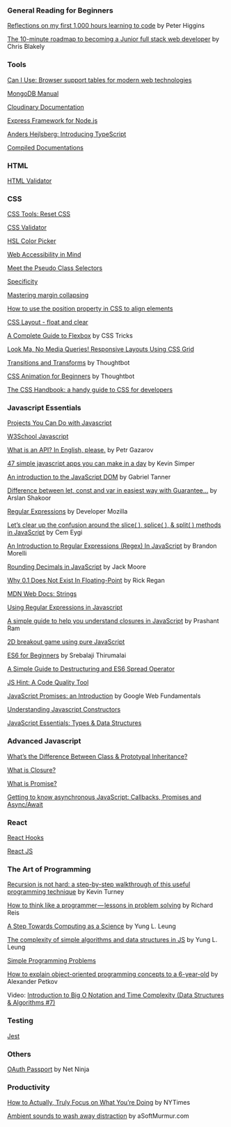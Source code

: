 ### General Reading for Beginners
<a href="https://medium.freecodecamp.org/reflections-on-my-first-1-000-hours-learning-to-code-17cd32e72f11">Reflections on my first 1,000 hours learning to code</a> by Peter Higgins

<a href="https://medium.freecodecamp.org/the-10-minute-roadmap-to-becoming-a-junior-full-stack-web-developer-1131d4ffc48">The 10-minute roadmap to becoming a Junior full stack web developer</a> by Chris Blakely

### Tools
<a href="https://caniuse.com/">Can I Use: Browser support tables for modern web technologies</a>

<a href="https://docs.mongodb.com/manual/">MongoDB Manual</a>

<a href="https://cloudinary.com/documentation">Cloudinary Documentation</a>

<a href="https://expressjs.com/">Express Framework for Node.js</a>

<a href="https://channel9.msdn.com/posts/Anders-Hejlsberg-Introducing-TypeScript">Anders Hejlsberg: Introducing TypeScript</a>

<a href="https://devdocs.io/">Compiled Documentations</a>

### HTML
<a href="https://validator.w3.org/">HTML Validator</a>

### CSS
<a href="https://meyerweb.com/eric/tools/css/reset/">CSS Tools: Reset CSS</a>

<a href="https://jigsaw.w3.org/css-validator/">CSS Validator</a>

<a href="http://hslpicker.com/">HSL Color Picker</a>

<a href="https://webaim.org/">Web Accessibility in Mind</a>

<a href="https://css-tricks.com/pseudo-class-selectors/">Meet the Pseudo Class Selectors</a>

<a href="https://developer.mozilla.org/en-US/docs/Web/CSS/Specificity">Specificity</a>

<a href="https://developer.mozilla.org/en-US/docs/Web/CSS/CSS_Box_Model/Mastering_margin_collapsing">Mastering margin collapsing</a>

<a href="https://medium.freecodecamp.org/how-to-use-the-position-property-in-css-to-align-elements-d8f49c403a26">How to use the position property in CSS to align elements</a>

<a href="https://www.w3schools.com/css/css_float.asp">CSS Layout - float and clear</a>

<a href="https://css-tricks.com/snippets/css/a-guide-to-flexbox/">A Complete Guide to Flexbox</a> by CSS Tricks

<a href="https://css-tricks.com/look-ma-no-media-queries-responsive-layouts-using-css-grid/">Look Ma, No Media Queries! Responsive Layouts Using CSS Grid</a>

<a href="https://thoughtbot.com/blog/transitions-and-transforms">Transitions and Transforms</a> by Thoughtbot

<a href="https://thoughtbot.com/blog/css-animation-for-beginners">CSS Animation for Beginners</a> by Thoughtbot

<a href="https://medium.freecodecamp.org/the-css-handbook-a-handy-guide-to-css-for-developers-b56695917d11">The CSS Handbook: a handy guide to CSS for developers</a>

### Javascript Essentials
<a href="https://skillcrush.com/2018/06/18/projects-you-can-do-with-javascript/">Projects You Can Do with Javascript</a>

<a href="https://www.w3schools.com/js/default.asp">W3School Javascript</a>

<a href="https://medium.freecodecamp.org/what-is-an-api-in-english-please-b880a3214a82">What is an API? In English, please.</a> by Petr Gazarov

<a href="https://medium.com/@kevinsimper/47-simple-javascript-apps-you-can-make-in-a-day-98f5207ca2e1">47 simple javascript apps you can make in a day</a> by Kevin Simper

<a href="https://medium.freecodecamp.org/an-introduction-to-the-javascript-dom-512463dd62ec">An introduction to the JavaScript DOM</a> by Gabriel Tanner

<a href="https://codeburst.io/learn-let-var-and-const-in-easiest-way-with-guarantee-e6ecf551018a">Difference between let, const and var in easiest way with Guarantee…</a> by Arslan Shakoor

<a href="https://developer.mozilla.org/en-US/docs/Web/JavaScript/Guide/Regular_Expressions">Regular Expressions</a> by Developer Mozilla

<a href="https://medium.freecodecamp.org/lets-clear-up-the-confusion-around-the-slice-splice-split-methods-in-javascript-8ba3266c29ae">Let’s clear up the confusion around the slice( ), splice( ), & split( ) methods in JavaScript</a> by Cem Eygi

<a href="https://codeburst.io/an-introduction-to-regular-expressions-regex-in-javascript-1d3559e7ac9a">An Introduction to Regular Expressions (Regex) In JavaScript</a> by Brandon Morelli

<a href="http://www.jacklmoore.com/notes/rounding-in-javascript/">Rounding Decimals in JavaScript</a> by Jack Moore

<a href="https://www.exploringbinary.com/why-0-point-1-does-not-exist-in-floating-point/">Why 0.1 Does Not Exist In Floating-Point</a> by Rick Regan

<a href="https://developer.mozilla.org/en-US/docs/Web/JavaScript/Reference/Global_Objects/String">MDN Web Docs: Strings</a>

<a href="https://regexone.com/references/javascript">Using Regular Expressions in Javascript</a>

<a href="https://medium.freecodecamp.org/javascript-closures-simplified-d0d23fa06ba4">A simple guide to help you understand closures in JavaScript</a> by Prashant Ram

<a href="https://developer.mozilla.org/en-US/docs/Games/Tutorials/2D_Breakout_game_pure_JavaScript">2D breakout game using pure JavaScript</a>

<a href="https://codeburst.io/es6-tutorial-for-beginners-5f3c4e7960be">ES6 for Beginners</a> by Srebalaji Thirumalai

<a href="https://codeburst.io/a-simple-guide-to-destructuring-and-es6-spread-operator-e02212af5831">A Simple Guide to Destructuring and ES6 Spread Operator</a>

<a href="https://jshint.com/">JS Hint: A Code Quality Tool</a>

<a href="https://developers.google.com/web/fundamentals/primers/promises">JavaScript Promises: an Introduction</a> by Google Web Fundamentals

<a href="https://css-tricks.com/understanding-javascript-constructors/">Understanding Javascript Constructors</a>

<a href="https://codeburst.io/javascript-essentials-types-data-structures-3ac039f9877b">JavaScript Essentials: Types & Data Structures</a>

### Advanced Javascript
<a href="https://medium.com/javascript-scene/master-the-javascript-interview-what-s-the-difference-between-class-prototypal-inheritance-e4cd0a7562e9">What’s the Difference Between Class & Prototypal Inheritance?</a>

<a href="https://medium.com/javascript-scene/master-the-javascript-interview-what-is-a-closure-b2f0d2152b36">What is Closure?</a>

<a href="https://medium.com/javascript-scene/master-the-javascript-interview-what-is-a-promise-27fc71e77261">What is Promise?</a>

<a href="https://medium.com/codebuddies/getting-to-know-asynchronous-javascript-callbacks-promises-and-async-await-17e0673281ee">Getting to know asynchronous JavaScript: Callbacks, Promises and Async/Await</a>

### React
<a href="https://youtu.be/-MlNBTSg_Ww">React Hooks</a>

<a href="https://reactjs.org/">React JS</a>

### The Art of Programming
<a href="https://medium.freecodecamp.org/recursion-is-not-hard-858a48830d83">Recursion is not hard: a step-by-step walkthrough of this useful programming technique</a> by Kevin Turney

<a href="https://medium.freecodecamp.org/how-to-think-like-a-programmer-lessons-in-problem-solving-d1d8bf1de7d2">How to think like a programmer — lessons in problem solving</a> by Richard Reis

<a href="https://medium.freecodecamp.org/a-step-towards-computing-as-a-science-algorithms-data-structures-4c0e2d6ae79a">A Step Towards Computing as a Science</a> by Yung L. Leung

<a href="https://medium.freecodecamp.org/the-complexity-of-simple-algorithms-and-data-structures-in-javascript-11e25b29de1e">The complexity of simple algorithms and data structures in JS</a>  by Yung L. Leung

<a href="https://adriann.github.io/programming_problems.html">Simple Programming Problems</a>

<a href="https://medium.freecodecamp.org/object-oriented-programming-concepts-21bb035f7260">How to explain object-oriented programming concepts to a 6-year-old</a> by Alexander Petkov

Video: <a href ="https://www.youtube.com/watch?v=D6xkbGLQesk">Introduction to Big O Notation and Time Complexity (Data Structures & Algorithms #7)</a>

### Testing

<a href="https://jestjs.io/">Jest</a>

### Others
<a href="https://www.youtube.com/watch?v=sakQbeRjgwg">OAuth Passport</a> by Net Ninja

### Productivity
<a href="https://www.nytimes.com/2019/01/13/smarter-living/how-to-actually-truly-focus-on-what-youre-doing.html">How to Actually, Truly Focus on What You’re Doing</a> by NYTimes

<a href="https://asoftmurmur.com/">Ambient sounds to wash away distraction</a> by aSoftMurmur.com



